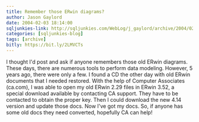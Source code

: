 ```yaml
---
title: Remember those ERwin diagrams?
author: Jason Gaylord
date: 2004-02-03 18:14:00
sqljunkies-link: http://sqljunkies.com/WebLog/j_gaylord/archive/2004/02.aspx
categories: [sqljunkies-blog]
tags: [archive]
bitly: https://bit.ly/2LMVCTs
---
```


I thought I'd post and ask if anyone remembers those old ERwin diagrams. These days, there are numerous tools to perform data modeling. However, 5 years ago, there were only a few. I found a CD the other day with old ERwin documents that I needed restored. With the help of Computer Associates (ca.com), I was able to open my old ERwin 2.29 files in ERwin 3.52, a special download available by contacting CA support. They have to be contacted to obtain the proper key. Then I could download the new 4.14 version and update those docs. Now I've got my docs. So, if anyone has some old docs they need converted, hopefully CA can help!